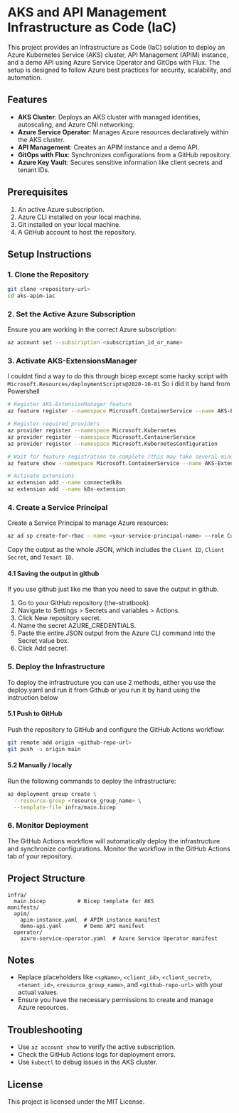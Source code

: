 # AKS and API Management Infrastructure as Code (IaC)

This project provides an Infrastructure as Code (IaC) solution to deploy an Azure Kubernetes Service (AKS) cluster, API Management (APIM) instance, and a demo API using Azure Service Operator and GitOps with Flux. The setup is designed to follow Azure best practices for security, scalability, and automation.

## Features
- **AKS Cluster**: Deploys an AKS cluster with managed identities, autoscaling, and Azure CNI networking.
- **Azure Service Operator**: Manages Azure resources declaratively within the AKS cluster.
- **API Management**: Creates an APIM instance and a demo API.
- **GitOps with Flux**: Synchronizes configurations from a GitHub repository.
- **Azure Key Vault**: Secures sensitive information like client secrets and tenant IDs.

## Prerequisites
1. An active Azure subscription.
2. Azure CLI installed on your local machine.
3. Git installed on your local machine.
4. A GitHub account to host the repository.

## Setup Instructions

### 1. Clone the Repository
```bash
git clone <repository-url>
cd aks-apim-iac
```

### 2. Set the Active Azure Subscription
Ensure you are working in the correct Azure subscription:
```bash
az account set --subscription <subscription_id_or_name>
```

### 3. Activate AKS-ExtensionsManager
I couldnt find a way to do this through bicep except some hacky script with `Microsoft.Resources/deploymentScripts@2020-10-01`
So i did it by hand from Powershell

```bash
# Register AKS-ExtensionManager feature
az feature register --namespace Microsoft.ContainerService --name AKS-ExtensionManager

# Register required providers
az provider register --namespace Microsoft.Kubernetes
az provider register --namespace Microsoft.ContainerService
az provider register --namespace Microsoft.KubernetesConfiguration

# Wait for feature registration to complete (this may take several minutes)
az feature show --namespace Microsoft.ContainerService --name AKS-ExtensionManager --output table

# Activate extensions
az extension add --name connectedk8s
az extension add --name k8s-extension
```

### 4. Create a Service Principal
Create a Service Principal to manage Azure resources:
```bash
az ad sp create-for-rbac --name <your-service-principal-name> --role Contributor --scopes /subscriptions/<your-subscription-id> --sdk-auth
```
Copy the output as the whole JSON, which includes the `Client ID`, `Client Secret`, and `Tenant ID`.

#### 4.1 Saving the output in github
If you use github just like me than you need to save the output in github.

1. Go to your GitHub repository (the-stratbook).
1. Navigate to Settings > Secrets and variables > Actions.
1. Click New repository secret.
1. Name the secret AZURE_CREDENTIALS.
1. Paste the entire JSON output from the Azure CLI command into the Secret value box.
1. Click Add secret.
 
### 5. Deploy the Infrastructure
To deploy the infrastructure you can use 2 methods, either you use the deploy.yaml and run it from Github or you run it by hand using the instruction below

#### 5.1 Push to GitHub
Push the repository to GitHub and configure the GitHub Actions workflow:
```bash
git remote add origin <github-repo-url>
git push -u origin main
```

#### 5.2 Manually / locally
Run the following commands to deploy the infrastructure:

```bash
az deployment group create \
  --resource-group <resource_group_name> \
  --template-file infra/main.bicep
```

### 6. Monitor Deployment
The GitHub Actions workflow will automatically deploy the infrastructure and synchronize configurations. Monitor the workflow in the GitHub Actions tab of your repository.

## Project Structure
```
infra/
  main.bicep          # Bicep template for AKS 
manifests/
  apim/
    apim-instance.yaml  # APIM instance manifest
    demo-api.yaml       # Demo API manifest
  operator/
    azure-service-operator.yaml  # Azure Service Operator manifest
```

## Notes
- Replace placeholders like `<spName>`, `<client_id>`, `<client_secret>`, `<tenant_id>`, `<resource_group_name>`, and `<github-repo-url>` with your actual values.
- Ensure you have the necessary permissions to create and manage Azure resources.

## Troubleshooting
- Use `az account show` to verify the active subscription.
- Check the GitHub Actions logs for deployment errors.
- Use `kubectl` to debug issues in the AKS cluster.

## License
This project is licensed under the MIT License.